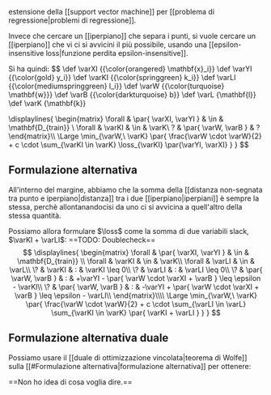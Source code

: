 estensione della [[support vector machine]] per [[problema di regressione|problemi di regressione]].

Invece che cercare un [[iperpiano]] che separa i punti, si vuole cercare un [[iperpiano]] che vi ci si avvicini il più possibile, usando una [[epsilon-insensitive loss|funzione perdita epsilon-insensitive]].

Si ha quindi:
$$
\def \varXI {{\color{orangered} \mathbf{x}_i}}
\def \varYI {{\color{gold} y_i}}
\def \varKI {{\color{springgreen} k_i}}
\def \varLI {{\color{mediumspringgreen} l_i}}
\def \varW {{\color{turquoise} \mathbf{w}}}
\def \varB {{\color{darkturquoise} b}}
\def \varL {\mathbf{l}}
\def \varK {\mathbf{k}}

\displaylines{
	\begin{matrix}
		\forall & \par{ \varXI, \varYI } & \in & \mathbf{D_{train}} \\
		\forall & \varKI & \in & \varK\\
		\? & \par{ \varW, \varB } & \?
	\end{matrix}\\\\
	\Large
	\min_{\varW,\ \varK} \par{
		\frac{\varW \cdot \varW}{2}
		+
		c
		\cdot
		\sum_{\varKI \in \varK} \loss_{\varKI} \par{\varYI, \varXI}
	}
}
$$

## Formulazione alternativa

All'interno del margine, abbiamo che la somma della [[distanza non-segnata tra punto e iperpiano|distanza]] tra i due [[iperpiano|iperpiani]] è sempre la stessa, perchè allontanandocisi da uno ci si avvicina a quell'altro della stessa quantità.

Possiamo allora formulare $\loss$ come la somma di due variabili slack, $\varKI + \varLI$: ==TODO: Doublecheck==
$$
\displaylines{
	\begin{matrix}
		\forall & \par{ \varXI, \varYI } & \in & \mathbf{D_{train}} \\
		\forall & \varKI & \in & \varK\\
		\forall & \varLI & \in & \varL\\
		\? & \varKI & : & \varKI \leq 0\\
		\? & \varLI & : & \varLI \leq 0\\
		\? & \par{ \varW, \varB } & : & +\varYI - \par{ \varW \cdot \varXI + \varB } \leq \epsilon - \varKI\\
		\? & \par{ \varW, \varB } & : & -\varYI + \par{ \varW \cdot \varXI + \varB } \leq \epsilon - \varLI\\
	\end{matrix}\\\\
	\Large
	\min_{\varW,\ \varK} \par{
		\frac{\varW \cdot \varW}{2}
		+
		c
		\cdot
		\sum_{\varLI \in \varL}
		\sum_{\varKI \in \varK} \par{ \varKI + \varLI }
	}
}
$$


## Formulazione alternativa duale

Possiamo usare il [[duale di ottimizzazione vincolata|teorema di Wolfe]] sulla [[#Formulazione alternativa|formulazione alternativa]] per ottenere:

==Non ho idea di cosa voglia dire.==